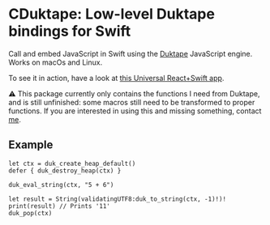 # CDuktape: Low-level Duktape bindings for Swift

Call and embed JavaScript in Swift using the [Duktape](http://duktape.org)
JavaScript engine. Works on macOs and Linux.

To see it in action, have a look at [this Universal React+Swift app](https://el-tramo.be/react-swift-example/).

⚠️ This package currently only contains the functions I need from Duktape, and
is still unfinished: some macros still need to be transformed to proper
functions. If you are interested in using this and missing something, contact
[me](https://el-tramo.be).


## Example

    let ctx = duk_create_heap_default()
    defer { duk_destroy_heap(ctx) }

    duk_eval_string(ctx, "5 + 6")

    let result = String(validatingUTF8:duk_to_string(ctx, -1)!)!
    print(result) // Prints '11'
    duk_pop(ctx)
